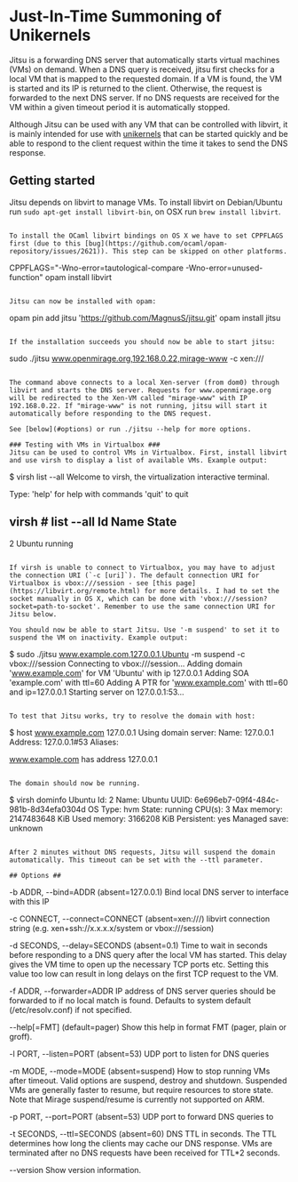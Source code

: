 # Just-In-Time Summoning of Unikernels #

Jitsu is a forwarding DNS server that automatically starts virtual machines (VMs) on demand. When a DNS query is received, jitsu first checks for a local VM that is mapped to the requested domain. If a VM is found, the VM is started and its IP is returned to the client. Otherwise, the request is forwarded to the next DNS server. If no DNS requests are received for the VM within a given timeout period it is automatically stopped. 

Although Jitsu can be used with any VM that can be controlled with libvirt, it is mainly intended for use with [unikernels](http://www.openmirage.org) that can be started quickly and be able to respond to the client request within the time it takes to send the DNS response. 

## Getting started ##

Jitsu depends on libvirt to manage VMs. To install libvirt on Debian/Ubuntu run `sudo apt-get install libvirt-bin`, on OSX run `brew install libvirt`.
```

To install the OCaml libvirt bindings on OS X we have to set CPPFLAGS first (due to this [bug](https://github.com/ocaml/opam-repository/issues/2621)). This step can be skipped on other platforms.
```
CPPFLAGS="-Wno-error=tautological-compare -Wno-error=unused-function"  opam install libvirt
```

Jitsu can now be installed with opam:

```
opam pin add jitsu 'https://github.com/MagnusS/jitsu.git'
opam install jitsu
```

If the installation succeeds you should now be able to start jitsu:

```
sudo ./jitsu www.openmirage.org,192.168.0.22,mirage-www -c xen:/// 
```

The command above connects to a local Xen-server (from dom0) through libvirt and starts the DNS server. Requests for www.openmirage.org will be redirected to the Xen-VM called "mirage-www" with IP 192.168.0.22. If "mirage-www" is not running, jitsu will start it automatically before responding to the DNS request.

See [below](#options) or run ./jitsu --help for more options.

### Testing with VMs in Virtualbox ###
Jitsu can be used to control VMs in Virtualbox. First, install libvirt and use virsh to display a list of available VMs. Example output:

```
$ virsh list --all
Welcome to virsh, the virtualization interactive terminal.

Type:  'help' for help with commands
       'quit' to quit

virsh # list --all
 Id    Name                           State
----------------------------------------------------
 2     Ubuntu                         running
```

If virsh is unable to connect to Virtualbox, you may have to adjust the connection URI (`-c [uri]`). The default connection URI for Virtualbox is vbox:///session - see [this page](https://libvirt.org/remote.html) for more details. I had to set the socket manually in OS X, which can be done with 'vbox:///session?socket=path-to-socket'. Remember to use the same connection URI for Jitsu below.

You should now be able to start Jitsu. Use '-m suspend' to set it to suspend the VM on inactivity. Example output:

```
$ sudo ./jitsu www.example.com,127.0.0.1,Ubuntu -m suspend -c vbox:///session
Connecting to vbox:///session...
Adding domain 'www.example.com' for VM 'Ubuntu' with ip 127.0.0.1
Adding SOA 'example.com' with ttl=60
Adding A PTR for 'www.example.com' with ttl=60 and ip=127.0.0.1
Starting server on 127.0.0.1:53...
```

To test that Jitsu works, try to resolve the domain with host:

```
$ host www.example.com 127.0.0.1
Using domain server:
Name: 127.0.0.1
Address: 127.0.0.1#53
Aliases:

www.example.com has address 127.0.0.1
```

The domain should now be running.

```
$ virsh dominfo Ubuntu
Id:             2
Name:           Ubuntu
UUID:           6e696eb7-09f4-484c-981b-8d34efa0304d
OS Type:        hvm
State:          running
CPU(s):         3
Max memory:     2147483648 KiB
Used memory:    3166208 KiB
Persistent:     yes
Managed save:   unknown
```

After 2 minutes without DNS requests, Jitsu will suspend the domain automatically. This timeout can be set with the --ttl parameter.

## Options ##

```
-b ADDR, --bind=ADDR (absent=127.0.0.1)
           Bind local DNS server to interface with this IP

-c CONNECT, --connect=CONNECT (absent=xen:///)
   libvirt connection string (e.g. xen+ssh://x.x.x.x/system or
   vbox:///session)

-d SECONDS, --delay=SECONDS (absent=0.1)
   Time to wait in seconds before responding to a DNS query after the
   local VM has started. This delay gives the VM time to open up the
   necessary TCP ports etc. Setting this value too low can result in
   long delays on the first TCP request to the VM.

-f ADDR, --forwarder=ADDR
   IP address of DNS server queries should be forwarded to if no local
   match is found. Defaults to system default (/etc/resolv.conf) if
   not specified.

--help[=FMT] (default=pager)
   Show this help in format FMT (pager, plain or groff).

-l PORT, --listen=PORT (absent=53)
   UDP port to listen for DNS queries

-m MODE, --mode=MODE (absent=suspend)
   How to stop running VMs after timeout. Valid options are suspend,
   destroy and shutdown. Suspended VMs are generally faster to resume,
   but require resources to store state. Note that Mirage
   suspend/resume is currently not supported on ARM.

-p PORT, --port=PORT (absent=53)
   UDP port to forward DNS queries to

-t SECONDS, --ttl=SECONDS (absent=60)
   DNS TTL in seconds. The TTL determines how long the clients may
   cache our DNS response. VMs are terminated after no DNS requests
   have been received for TTL*2 seconds.

--version
   Show version information.
```

